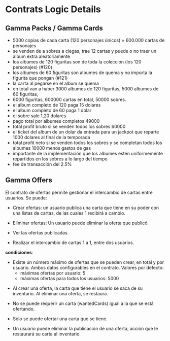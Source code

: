 # Contrats Logic Details

## Gamma Packs / Gamma Cards

- 5000 copias de cada carta (120 personajes únicos) = 600.000 cartas de personajes
- se venden de a sobres a ciegas, trae 12 cartas y puede o no traer un album extra aleatoriamente
- los albumes de 120 figuritas son de toda la colección (los 120 personajes) (#120)
- los albumes de 60 figuritas son albumes de quema y no importa la figurita que pongan (#121)
- la carta al pegarse en el album se quema
- en total van a haber 3000 albumes de 120 figuritas, 5000 albumes de 60 figuritas, 
- 6000 figuritas, 600000 cartas en total, 50000 sobres.
- el album completo de 120 paga 15 dolares
- el album completo de 60 paga 1 dolar
- el sobre sale 1,20 dolares
- pago total por albumes completos 49000
- total profit bruto si se venden todos los sobres 60000
- el ticket del album de un dolar da entrada para un jackpot que reparte 1000 dolares al final de la temporada
- total profit neto si se venden todos los sobres y se completan todos los albumes 10000 menos gastos de gas
- importante de la implementación que los albumes estén uniformemente repartidos en los sobres a lo largo del tiempo
- fee de transacción del 2.5%

## Gamma Offers

El contrato de ofertas permite gestionar el intercambio de cartas entre usuarios. Se puede:

* Crear ofertas: un usuario publica una carta que tiene en su poder con una listas de cartas, de las cuales 1 recibirá a cambio.

- Eliminar ofertas: Un usuario puede eliminar la oferta que publicó.

* Ver las ofertas publicadas.

- Realizar el intercambio de cartas 1 a 1, entre dos usuarios.


__condiciones__:

* Existe un número máximo de ofertas que se pueden crear, en total y por usuario. Ambos datos configurables en el contrato. Valores por defecto:
  - máximas ofertas por usuario: 5
  - máximas ofertas para todos los usuarios: 5000

- Al crear una oferta, la carta que tiene el usuario se saca de su inventario.  Al eliminar una oferta, se restaura.
* No se puede requerir un carta (wantedCards) igual a la que se está ofertando.
- Solo se puede ofertar una carta que se tiene.
* Un usuario puede eliminar la publicación de una oferta, acción que le restaurará su carta al inventario.

